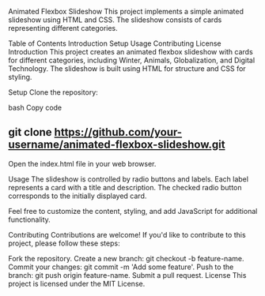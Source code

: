 Animated Flexbox Slideshow
This project implements a simple animated slideshow using HTML and CSS. The slideshow consists of cards representing different categories.

Table of Contents
Introduction
Setup
Usage
Contributing
License
Introduction
This project creates an animated flexbox slideshow with cards for different categories, including Winter, Animals, Globalization, and Digital Technology. The slideshow is built using HTML for structure and CSS for styling.

Setup
Clone the repository:

bash
Copy code
## git clone https://github.com/your-username/animated-flexbox-slideshow.git
Open the index.html file in your web browser.

Usage
The slideshow is controlled by radio buttons and labels. Each label represents a card with a title and description. The checked radio button corresponds to the initially displayed card.

Feel free to customize the content, styling, and add JavaScript for additional functionality.

Contributing
Contributions are welcome! If you'd like to contribute to this project, please follow these steps:

Fork the repository.
Create a new branch: git checkout -b feature-name.
Commit your changes: git commit -m 'Add some feature'.
Push to the branch: git push origin feature-name.
Submit a pull request.
License
This project is licensed under the MIT License.